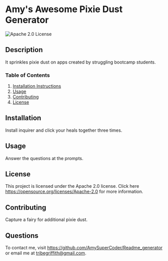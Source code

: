 
# Amy's Awesome Pixie Dust Generator


![Apache 2.0 License](https://img.shields.io/badge/license-Apache%202.0-blue)
    
## Description
It sprinkles pixie dust on apps created by struggling bootcamp students.

### Table of Contents
1. [Installation Instructions](#installation)
2. [Usage](#usage)
3. [Contributing](#contributing)
4. [License](#license)

    
## Installation
Install inquirer and click your heals together three times.
    
## Usage
Answer the questions at the prompts.

## License
This project is licensed under the Apache 2.0 license. Click here https://opensource.org/licenses/Apache-2.0 for more information.
    
## Contributing
Capture a fairy for additional pixie dust.
    
## Questions

To contact me, visit https://github.com/AmySuperCoder/Readme_generator or email me at tribegriffith@gmail.com.  
    